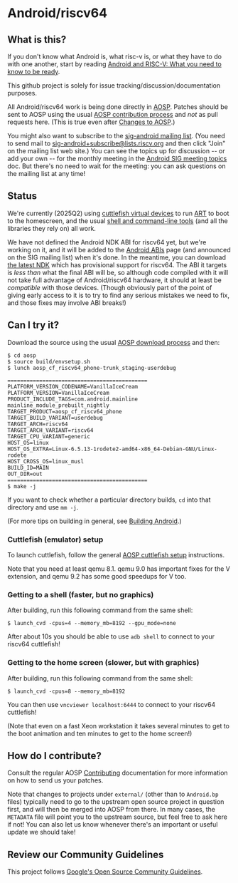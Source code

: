 # Android/riscv64

## What is this?

If you don't know what Android is, what risc-v is, or what they have to do with one another,
start by reading [Android and RISC-V: What you need to know to be ready](https://opensource.googleblog.com/2023/10/android-and-risc-v-what-you-need-to-know.html).

This github project is solely for issue tracking/discussion/documentation
purposes.

All Android/riscv64 work is being done directly in [AOSP](https://source.android.com/).
Patches should be sent to AOSP using the usual
[AOSP contribution process](https://source.android.com/docs/setup/contribute#contribute-to-the-code)
and *not* as pull requests here.
(This is true even after [Changes to AOSP](https://source.android.com/docs/whatsnew/site-updates#aosp-changes).)

You might also want to subscribe to the
[sig-android mailing list](https://lists.riscv.org/g/sig-android).
(You need to send mail to
[sig-android+subscribe@lists.riscv.org](mailto:sig-android+subscribe@lists.riscv.org)
and then click "Join" on the mailing list web site.) You can see the topics up for discussion --
or add your own -- for the monthly meeting in the
[Android SIG meeting topics](https://docs.google.com/document/d/1fwPYBpA85_gUP4meGKajS1chLhzNJ0dSkGKmmOzTQVE/edit)
doc. But there's no need to wait for the meeting: you can ask questions on the mailing list at any time!

## Status

We're currently (2025Q2) using
[cuttlefish virtual devices](https://source.android.com/docs/setup/create/cuttlefish)
to run
[ART](https://source.android.com/docs/core/runtime)
to boot to the homescreen,
and the usual
[shell and command-line tools](https://android.googlesource.com/platform/system/core/+/main/shell_and_utilities/README.md)
(and all the libraries they rely on) all work.

We have not defined the Android NDK ABI for riscv64 yet, but we're working on it, and it will be added to the
[Android ABIs](https://developer.android.com/ndk/guides/abis)
page (and announced on the SIG mailing list) when it's done.
In the meantime, you can download [the latest NDK](https://developer.android.com/ndk/downloads)
which has provisional support for riscv64.
The ABI it targets is _less than_ what the final ABI will be,
so although code compiled with it will not take full advantage of Android/riscv64 hardware,
it should at least be _compatible_ with those devices.
(Though obviously part of the point of giving early access to it is to try to find any serious mistakes we need to fix,
and those fixes may involve ABI breaks!)

## Can I try it?

Download the source using the usual
[AOSP download process](https://source.android.com/docs/setup/download/downloading)
and then:
```
$ cd aosp
$ source build/envsetup.sh
$ lunch aosp_cf_riscv64_phone-trunk_staging-userdebug

============================================
PLATFORM_VERSION_CODENAME=VanillaIceCream
PLATFORM_VERSION=VanillaIceCream
PRODUCT_INCLUDE_TAGS=com.android.mainline mainline_module_prebuilt_nightly
TARGET_PRODUCT=aosp_cf_riscv64_phone
TARGET_BUILD_VARIANT=userdebug
TARGET_ARCH=riscv64
TARGET_ARCH_VARIANT=riscv64
TARGET_CPU_VARIANT=generic
HOST_OS=linux
HOST_OS_EXTRA=Linux-6.5.13-1rodete2-amd64-x86_64-Debian-GNU/Linux-rodete
HOST_CROSS_OS=linux_musl
BUILD_ID=MAIN
OUT_DIR=out
============================================
$ make -j
```
If you want to check whether a particular directory builds, `cd` into
that directory and use `mm -j`.

(For more tips on building in general, see
[Building Android](https://source.android.com/docs/setup/build/building).)

### Cuttlefish (emulator) setup

To launch cuttlefish, follow the general
[AOSP cuttlefish setup](https://source.android.com/docs/setup/create/cuttlefish-use)
instructions.

Note that you need at least qemu 8.1.
qemu 9.0 has important fixes for the V extension,
and qemu 9.2 has some good speedups for V too.

### Getting to a shell (faster, but no graphics)

After building, run this following command from the same shell:
```
$ launch_cvd -cpus=4 --memory_mb=8192 --gpu_mode=none
```
After about 10s you should be able to use `adb shell` to connect to your riscv64 cuttlefish!

### Getting to the home screen (slower, but with graphics)

After building, run this following command from the same shell:
```
$ launch_cvd -cpus=8 --memory_mb=8192
```
You can then use `vncviewer localhost:6444` to connect to your riscv64 cuttlefish!

(Note that even on a fast Xeon workstation it takes several minutes to get to
the boot animation and ten minutes to get to the home screen!)

## How do I contribute?

Consult the regular AOSP
[Contributing](https://source.android.com/docs/setup/contribute#contribute-to-the-code)
documentation for more information on how to send us your patches.

Note that changes to projects under `external/` (other than to
`Android.bp` files) typically need to go to the upstream open source
project in question first, and will then be merged into AOSP from
there. In many cases, the `METADATA` file will point you to the
upstream source, but feel free to ask here if not!
You can also let us know whenever there's an important or useful update we should take!

## Review our Community Guidelines

This project follows [Google's Open Source Community
Guidelines](https://opensource.google/conduct/).
